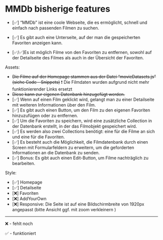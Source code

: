 # MMDb bisherige features

- [✅] “MMDb” ist eine coole Webseite, die es ermöglicht, schnell und einfach nach passenden Filmen zu suchen.
- [✅] Es gibt auch eine Unterseite, auf der man die gespeicherten Favoriten anzeigen kann.

- [✅/✅]Es ist möglich Filme von den Favoriten zu entfernen, sowohl auf der Detailseite des Filmes als auch in der Übersicht der Favoriten.

Assets:

- ~~Die Filme auf der Homepage stammen aus der Datei “movieDatasets.js” (siehe Code - Snippets)~~ ❗️ Die Filmdaten wurden aufgrund nicht mehr funktionierender Links ersetzt
- ~~Diese kann zur eigenen Datenbank hinzugefügt werden.~~
- [✅] Wenn auf einen Film geklickt wird, gelangt man zu einer Detailseite mit weiteren Informationen über den Film.
- [✅] Es gibt auch einen Button, um den Film zu den eigenen Favoriten hinzuzufügen oder zu entfernen.
- [✅] Um die Favoriten zu speichern, wird eine zusätzliche Collection in der Datenbank erstellt, in der das Filmobjekt gespeichert wird.
- [✅] Es werden also zwei Collections benötigt: eine für die Filme an sich und eine für die Favoriten.
- [✅] Es besteht auch die Möglichkeit, die Filmdatenbank durch einen Screen mit Formularfeldern zu erweitern, um die geforderten Informationen an die Datenbank zu senden.
- [✅] Bonus: Es gibt auch einen Edit-Button, um Filme nachträglich zu bearbeiten.

Style:

- [✅] Homepage
- [✅] Detailseite
- [❌] Favoriten
- [❌] AddYourOwn
- [❌] Responsive: Die Seite ist auf eine Bildschirmbreite von 1920px angepasst (bitte Ansicht ggf. mit zoom verkleinern )

---

❌ - fehlt noch

✅ - funktioniert
